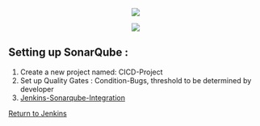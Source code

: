 <p align="center">
  <img src="https://user-images.githubusercontent.com/79030801/158204939-a6b99aac-8e4f-4bd9-be43-7391e072cd72.png" />
</p>

<p align="center">
  <img src="https://user-images.githubusercontent.com/79030801/158204790-9100adce-ae50-433e-baab-fbe3e39d607f.png" />
</p>

## Setting up SonarQube :
1. Create a new project named: CICD-Project
2. Set up Quality Gates : Condition-Bugs, threshold to be determined by developer
3. <a href="https://www.youtube.com/watch?v=KsTMy0920go">Jenkins-Sonarqube-Integration</a>

<a href="https://github.com/mikechngwk/CICD/tree/second-jenkins">Return to Jenkins</a>

